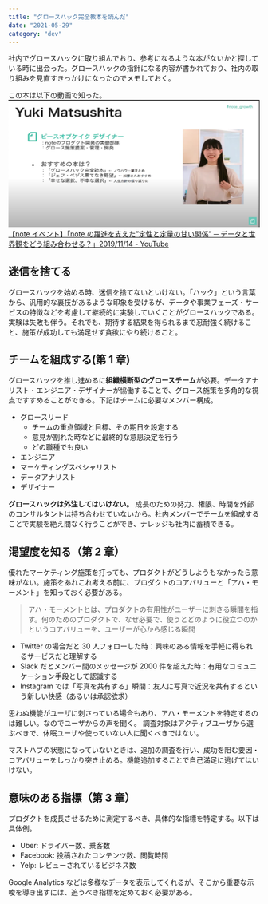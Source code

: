 ```yaml
---
title: "グロースハック完全教本を読んだ"
date: "2021-05-29"
category: "dev"
---
```


社内でグロースハックに取り組んでおり、参考になるような本がないかと探している時に出会った。グロースハックの指針になる内容が書かれており、社内の取り組みを見直すきっかけになったのでメモしておく。

この本は以下の動画で知った。
![](img1.png)
[【note イベント】「note の躍進を支えた”定性と定量の甘い関係” ─ データと世界観をどう組み合わせる？」2019/11/14 - YouTube](https://www.youtube.com/watch?v=7nIz4yO2ODA)

## 迷信を捨てる

グロースハックを始める時、迷信を捨てないといけない。「ハック」という言葉から、汎用的な裏技があるような印象を受けるが、データや事業フェーズ・サービスの特徴などを考慮して継続的に実験していくことがグロースハックである。実験は失敗も伴う。それでも、期待する結果を得られるまで忍耐強く続けること、施策が成功しても満足せず貪欲にやり続けること。

## チームを組成する(第 1 章)

グロースハックを推し進めるに**組織横断型のグロースチーム**が必要。データアナリスト・エンジニア・デザイナーが協働することで、グロース施策を多角的な視点ですすめることができる。下記はチームに必要なメンバー構成。

- グロースリード
  - チームの重点領域と目標、その期日を設定する
  - 意見が割れた時などに最終的な意思決定を行う
  - どの職種でも良い
- エンジニア
- マーケティングスペシャリスト
- データアナリスト
- デザイナー

**グロースハックは外注してはいけない。** 成長のための努力、権限、時間を外部のコンサルタントは持ち合わせていないから。社内メンバーでチームを組成することで実験を絶え間なく行うことができ、ナレッジも社内に蓄積できる。

## 渇望度を知る（第 2 章）

優れたマーケティング施策を打っても、プロダクトがどうしようもなかったら意味がない。施策をあれこれ考える前に、プロダクトのコアバリューと「アハ・モーメント」を知っておく必要がある。

> アハ・モーメントとは、プロダクトの有用性がユーザーに刺さる瞬間を指す。何のためのプロダクトで、なぜ必要で、使うとどのように役立つのかというコアバリューを、ユーザーが心から感じる瞬間

- Twitter の場合だと 30 人フォローした時：興味のある情報を手軽に得られるサービスだと理解する
- Slack だとメンバー間のメッセージが 2000 件を超えた時：有用なコミュニケーション手段として認識する
- Instagram では「写真を共有する」瞬間：友人に写真で近況を共有するという新しい快感（あるいは承認欲求）

思わぬ機能がユーザに刺さっている場合もあり、アハ・モーメントを特定するのは難しい。なのでユーザからの声を聞く。
調査対象はアクティブユーザから選ぶべきで、休眠ユーザや使っていない人に聞くべきではない。

マストハブの状態になっていないときは、追加の調査を行い、成功を阻む要因・コアバリューをしっかり突き止める。機能追加することで自己満足に逃げてはいけない。

## 意味のある指標（第 3 章）

プロダクトを成長させるために測定するべき、具体的な指標を特定する。以下は具体例。

- Uber: ドライバー数、乗客数
- Facebook: 投稿されたコンテンツ数、閲覧時間
- Yelp: レビューされているビジネス数

Google Analytics などは多様なデータを表示してくれるが、そこから重要な示唆を導き出すには、追うべき指標を定めておく必要がある。
